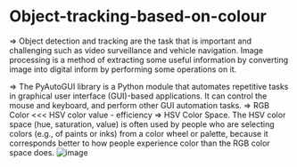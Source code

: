 # Object-tracking-based-on-colour

=> Object detection and tracking are the task that is important and 
challenging such as video surveillance and vehicle navigation.
Image processing is a method of extracting some useful 
information by converting image into digital inform by 
performing some operations on it.

=> The PyAutoGUI library is a Python module that automates repetitive tasks in graphical user interface (GUI)-based applications. It can control the mouse and keyboard, and perform other GUI automation tasks. 
=> RGB Color <<< HSV color value  - efficiency 
=> HSV Color Space. The HSV color space (hue, 
saturation, value) is often used by people who are 
selecting colors (e.g., of paints or inks) from a 
color wheel or palette, because it corresponds 
better to how people experience color than the 
RGB color space does.
![image](https://github.com/user-attachments/assets/094628f0-0177-4803-b32f-801c1575fbbd)

